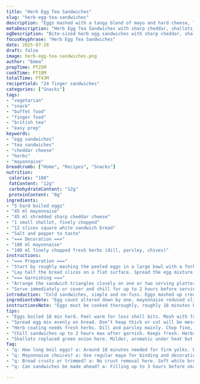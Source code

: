 ```yaml
---
title: "Herb Egg Tea Sandwiches"
slug: "herb-egg-tea-sandwiches"
description: "Eggs mashed with a tangy blend of mayo and hard cheese, layered between square white bread slices. A fresh kick from green onions swapped for shallots, the parmesan replaced with cheddar for sharpness. Dill and parsley take the herbal spotlight. Quick to prep, sliced into bite-sized triangles, topped with herby mayonnaise for garnish. A light vegetarian snack, nut and lactose free, ideal for tea-time or a casual buffet."
metaDescription: "Herb Egg Tea Sandwiches with sharp cheddar, shallots, dill, parsley and mayo on white bread. Bite-sized, layered triangles. Light, fresh, quick prep snack."
ogDescription: "Bite-sized herb egg sandwiches with sharp cheddar, shallots, fresh dill and parsley on soft white bread. Quick, layered, mayo-herb garnish. Simple buffet snack."
focusKeyphrase: "Herb Egg Tea Sandwiches"
date: 2025-07-28
draft: false
image: herb-egg-tea-sandwiches.png
author: "Emma"
prepTime: PT25M
cookTime: PT18M
totalTime: PT43M
recipeYield: "24 finger sandwiches"
categories: ["Snacks"]
tags:
- "vegetarian"
- "snack"
- "buffet food"
- "finger food"
- "british tea"
- "easy prep"
keywords:
- "egg sandwiches"
- "tea sandwiches"
- "cheddar cheese"
- "herbs"
- "mayonnaise"
breadcrumb: ["Home", "Recipes", "Snacks"]
nutrition: 
 calories: "180"
 fatContent: "12g"
 carbohydrateContent: "12g"
 proteinContent: "8g"
ingredients:
- "5 hard boiled eggs"
- "45 ml mayonnaise"
- "45 ml shredded sharp cheddar cheese"
- "1 small shallot, finely chopped"
- "12 slices square white sandwich bread"
- "Salt and pepper to taste"
- "=== Decoration ==="
- "100 ml mayonnaise"
- "100 ml finely chopped fresh herbs (dill, parsley, chives)"
instructions:
- "=== Preparation ==="
- "Start by roughly mashing the peeled eggs in a large bowl with a fork. Mix in the mayonnaise until creamy but still slightly chunky. Fold in shredded cheddar and chopped shallot. Season with salt and black pepper. Set aside."
- "Lay half the bread slices on a flat surface. Spread the egg mixture evenly over them. Cover with the remaining slices, pressing gently but firmly. Cut each sandwich diagonally into 4 triangles."
- "=== Garnishing ==="
- "Arrange the sandwich triangles closely on one or two serving platters. Spread the cut edges with a thin layer of mayonnaise. Press the mixed chopped herbs gently onto this surface for a fresh, bright finish."
- "Serve immediately or cover and chill for up to 2 hours before serving."
introduction: "Cold sandwiches, simple and no-fuss. Eggs mashed up creamy, mayo holding it together. Sharp cheddar swapped in, adds a bite compared to softer cheeses. Shallots bring a subtle punch versus green onion’s grassy hit. Herb mix trimmed to essentials—dill and parsley, skipping chervil for a bolder note. Quick prep, minimal tools, only a fork needed. Cut into neat points, easy for fingers, not messy. Perfect little bites. Mayonnaise spread on edges sticks herbs and adds extra moisture. Great for buffets or tea occasions. Cool, light, straightforward. Stacks of 24, enough for a party. Adapt and swap herbs as you like, always fresh is best. Bread kept square and soft, no crusts trimmed here for simplicity."
ingredientsNote: "Egg count altered down by one, mayonnaise reduced slightly for a less rich filling. Cheese swaps to sharp cheddar for a slightly tangy contrast. Shallots replace green onions—milder but more aromatic under heat. Herbs simplified to dill and parsley, green and fragrant, skipping chervil due to rarity in some kitchens. Mayonnaise used twice—to bind filling and later as a herb-adhesive for presentation. Bread uncrusted and standard white to maintain soft texture and neat cutting. Salt and pepper essential but added sparingly as cheddar and mayo already bring flavor. Herbs chopped finely, measured by volume, fresh is mandatory here or herbs will fade in dry mix. Scroll for suggested substitutions based on local availability—fennel fronds or basil can jazz it up."
instructionsNote: "Eggs must be cooked thoroughly, roughly 18 minutes boiling to firm yolks, then peeled while still warm for easier handling. Mash with fork just enough to break up but not purée into paste. Add mayo gradually to reach a creamy but slightly chunky texture, this takes about 2 minutes of mixing. Folding in cheese and shallots carefully to keep some texture contrast. Spread evenly but avoid clumping on bread; too thick makes cutting messy. Triangles cut diagonally, four points per sandwich slice for ideal finger food size. Lay out on platters before decorating. Thin layer of mayonnaise spread on cut edges holds chopped fresh herbs. Use fingertip pressure to adhere herbs firmly but don’t smudge or dislodge from fragile edges. Rest sandwiches chilled briefly if needed but serve shortly after herb application for best freshness. Timing is flexible —prepare filling first up to 3 hours ahead and assemble just before serving."
tips:
- "Eggs boiled 18 min hard. Peel warm for less shell bits. Mash with fork. Not puree. Keep chunks for texture. Add mayo slowly. Aim creamy but chunky. Takes about 2 minutes mixing. Fold in cheddar shredded fine. Shallots chopped tiny. Avoid big chunks to stop overpowering bites."
- "Spread egg mix evenly on bread. Don’t heap thick or cut will be messy. Press top bread firm but gentle. Make sure filling sticks but sandwich stays neat for slicing. Cut diagonally into 4 triangles per sandwich slice. Keeps finger food size. Use a sharp knife for clean edges, no squashing."
- "Herb coating needs fresh herbs. Dill and parsley mainly. Chop fine, volume over weight. Mix herbs into mayo well – this becomes glue for herb layer on sandwich edges. After cutting, spread mayo thin layer on exposed sides then press herbs. Don’t smear too much or herbs fall off later."
- "Chill sandwiches up to 2 hours max after garnish. Keeps fresh. Herbs lose brightness if too long. Assemble filling up to 3 hours ahead but build sandwiches last minute. Bread waits soft and moisture balanced. Too much mayo makes bread soggy when stored longer."
- "Shallots replaced green onion here. Milder, aromatic under heat but raw works for crunch and punch. Cheese goes sharp cheddar, swaps parm for bite. Herbs stripped to dill parsley for robust green pop. Swap fresh herbs with fennel fronds or basil for local twist. Bread standard white, easy to cut, no crusts trimmed for rustic look."
faq:
- "q: How long boil eggs? a: Around 18 minutes needed for firm yolks. Peel while warm less shells stuck. Cool then mash chunky. Not puree fine. Timing crucial for easy mashing."
- "q: Mayonnaise choices? a: Use regular mayo for binding and decoration. Light less rich can work, but affects creaminess. Mix mayo into eggs slowly not all at once. Mayonnaise on cut edges helps herbs stick."
- "q: Bread crusts or trimmed? a: No crust removal here. Soft white bread keeps structure. Crusts add chew but can mess neat triangles. Choose softer bread for easy cutting. Press firmly when sandwiching to avoid loose edges."
- "q: Can sandwiches be made ahead? a: Filling up to 3 hours before okay. Sandwiches better fresh for texture. Chill maximum 2 hours after garnish. Longer equals soggy bread and limp herbs. Store cold, covered to protect."

---
```

